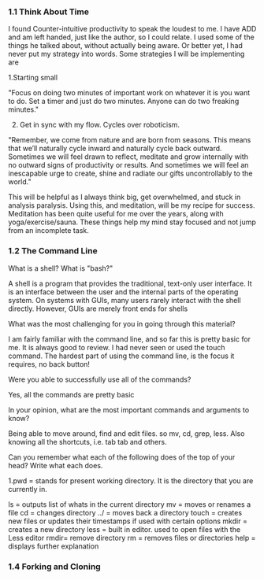 ### 1.1 Think About Time

I  found Counter-intuitive productivity to speak the loudest to me.  I have ADD and am left handed, just like the author, so I could relate.  I used some of the things he talked about, without actually being aware. Or better yet, I had never put my strategy into words. Some strategies I will be implementing are

1.Starting small

"Focus on doing two minutes of important work on whatever it is you want to do. Set a timer and just do two minutes. Anyone can do two freaking minutes."

2. Get in sync with my flow.  Cycles over roboticism.

"Remember, we come from nature and are born from seasons. This means that we’ll naturally cycle inward and naturally cycle back outward. Sometimes we will feel drawn to reflect, meditate and grow internally with no outward signs of productivity or results. And sometimes we will feel an inescapable urge to create, shine and radiate our gifts uncontrollably to the world."

This will be helpful as I always think big, get overwhelmed, and stuck in analysis paralysis. Using this, and meditation, will be my recipe for success.  Meditation has been quite useful for me over the years, along with yoga/exercise/sauna.  These things help my mind stay focused and not jump from an incomplete task.
### 1.2 The Command Line

What is a shell? What is "bash?"



A shell is a program that provides the traditional, text-only user interface. It  is an interface between the user and the internal parts of the operating system.  On systems with GUIs, many users rarely interact with the shell directly. However, GUIs are merely front ends for shells



What was the most challenging for you in going through this material?

I am fairly familiar with the command line, and so far this is pretty basic for me.  It is always good to review.  I had never seen or used the touch command.  The hardest part of using the command line, is the focus it requires, no back button!



Were you able to successfully use all of the commands?



Yes, all the commands are pretty basic



In your opinion, what are the most important commands and arguments to know?



Being able to move around, find and edit files. so mv, cd, grep, less. Also knowing all the shortcuts, i.e. tab tab and others.



Can you remember what each of the following does of the top of your head? Write what each does.



 1.pwd = stands for present working directory. It is the     directory that you are currently in.

ls = outputs list of whats in the current directory
mv = moves or renames a file
cd = changes directory
../ = moves back a directory
touch = creates new files or updates their timestamps if used with certain options
mkdir = creates a new directory
less = built in editor. used to open files with the Less editor
rmdir= remove directory
rm = removes files or directories
help = displays further explanation
### 1.4 Forking and Cloning
